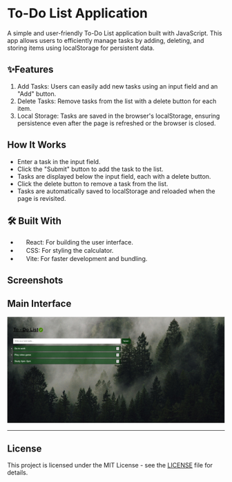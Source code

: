 <h1 style="font-size: 30px;">To-Do List Application</h1>
A simple and user-friendly To-Do List application built with JavaScript. This app allows users to efficiently manage tasks by adding, deleting, and storing items using localStorage for persistent data.

## ✨Features

1. Add Tasks: Users can easily add new tasks using an input field and an "Add" button.
2. Delete Tasks: Remove tasks from the list with a delete button for each item.
3. Local Storage: Tasks are saved in the browser's localStorage, ensuring persistence even after the page is refreshed or the browser is closed.

##  How It Works

- Enter a task in the input field.
- Click the "Submit" button to add the task to the list.
- Tasks are displayed below the input field, each with a delete button.
- Click the delete button to remove a task from the list.
- Tasks are automatically saved to localStorage and reloaded when the page is revisited.
  
## 🛠️ Built With  

- <img src="https://upload.wikimedia.org/wikipedia/commons/a/a7/React-icon.svg" width="16" height="16"> React: For building the user interface.
- <img src="https://upload.wikimedia.org/wikipedia/commons/6/62/CSS3_logo.svg" width="16" height="16"> CSS: For styling the calculator.
- <img src="https://vitejs.dev/logo.svg" width="16" height="16"> Vite: For faster development and bundling.

## Screenshots

## **Main Interface**
![Main Interface](To-dolist.jpeg)

---

## License

This project is licensed under the MIT License - see the [LICENSE](MIT-LICENSE) file for details.
